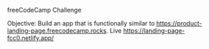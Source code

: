freeCodeCamp Challenge

Objective: Build an app that is functionally similar to https://product-landing-page.freecodecamp.rocks.
Live https://landing-page-fcc0.netlify.app/
